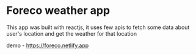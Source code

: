 # Foreco weather app
This app was built with reactjs, it uses few apis to fetch some data about user's location and get the weather for that location

demo - https://foreco.netlify.app
